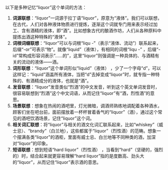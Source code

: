 以下是多种记忆“liquor”这个单词的方法：
1. **词源联想**：“liquor”一词源于拉丁语“liquor”，原意为“液体”。我们可以联想，在古代，人们对各种液体物质进行提炼，逐渐这个词就专门用来表示经过加工、含有酒精的液体，即“酒”。比如想象古代的酿酒作坊，人们从各种原料中提炼出酒这种特殊的“液体”。 
2. **词根词缀联想**：“liquor”可以与词根“liqu -”（表示“液体、流动”）联系起来，后缀“-or”可表示“物”。就像“liquid”（液体），有相同的词根“liqu -” ，后缀“-id”常构成形容词表示“……的”，这里“liquor”则强调是一种具体的、与酒精有关的流动的液体——酒。 
3. **词形联想**：“liquor”这个单词形似“liquid”（液体） ，少了一个字母“d”，可以这样记：“liquid”涵盖所有液体，当把“d”去掉变成“liquor”时，就专指一种特殊的、有酒精成分的液体，也就是“酒”。 
4. **发音联想**：“liquor”发音类似“烈酒”的中文发音，听到这个英文单词发音时，很容易联想到“烈酒”这个中文词语，从而记住“liquor”有“酒，烈性酒”的意思。 
5. **场景联想**：想象在热闹的酒吧里，灯光微暗，调酒师熟练地调配着各种酒水，顾客们坐在吧台前，面前摆放着一杯杯冒着香气的“liquor”（酒），通过这个常见的酒吧饮酒场景，记住“liquor”这个词。 
6. **相关词汇联想**：将“liquor”与相关的酒文化词汇联系起来，比如“whiskey”（威士忌）、“brandy”（白兰地），这些都属于“liquor”（烈性酒）的范畴。想象一个摆满各类“liquor”的酒柜，里面有威士忌、白兰地等不同种类的酒，加深对“liquor”的印象。 
7. **短语联想**：想到短语“hard liquor”（烈性酒） ，当看到“hard”（坚硬的，强烈的）时，结合起来就更容易理解“hard liquor”指的是度数高、劲头大的“liquor”，从而记住“liquor”表示酒的意思。 